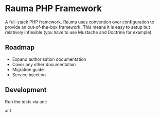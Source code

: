 Rauma PHP Framework
===================

A full-stack PHP framework. Rauma uses convention over configuration to provide an out-of-the-box framework. This means it is easy to setup but relatively inflexible (you have to use Mustache and Doctrine for example).

Roadmap
-------

* Expand authorisation documentation
* Cover any other documentation
* Migration guide
* Service injection

Development
-----------

Run the tests via ant:

    ant
